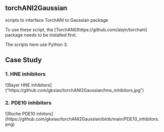 <h2>torchANI2Gaussian</h2>
<p>scripts to interface TorchANI to Gaussian package</p>

<p>To use these script, the [TorchANI](https://github.com/aiqm/torchani) package needs to be installed first.</p> 

<p>The scripts here use Python 3.</p> 

<h2>Case Study</h2>
<h3>1. HNE inhibitors</h3>
![Bayer HNE inhibitors](“https://github.com/gkxiao/torchANI2Gaussian/hne_inhibitors.jpg”)
<p></p>
<h3>2. PDE10 inhibitors</h3>
![Roche PDE10 inhitors](https://github.com/gkxiao/torchANI2Gaussian/blob/main/PDE10_inhibitors.png)
<p></p>

